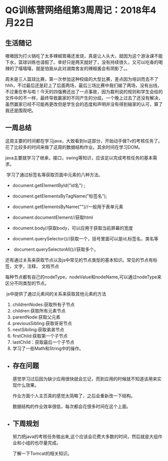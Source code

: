 # QG训练营网络组第3周周记：2018年4月22日

## 生活随记

​	嗷嗷因为打火锅吃了太多辣椒胃痛还发烧，真是让人头大，就因为这个游泳课不能下水，篮球训练也请假了。幸好只是两天就好了，没有持续很久，又可以吃香的喝辣的了嘻嘻嘻，就是怕我从此对湖南舍友的辣椒酱会有阴影了。。

​	周末是三人篮球比赛，第一次参加这种校级的大型比赛，差点因为培训而去不了hhh，不过最后还是赶上了后面两场，最后三场比赛中我们输了两场，没有出线，不过重在参与啦！今天的四强赛还出了一点事故，因为裁判说的规则和学生会给的文件中的不一样，最终导致赢家的不同产生的分歧。一个晚上过去了还没有解决，虽然赢家已经不可能再更改但是学生会的态度和声明并没有得到输家的认可，算了我还是围观吧。

## 一周总结


​	这周主要的时间都在学习java，大致看到Io这部分，开始动手做Tv的考核任务了。花了比较多的时间来做了这周的数据结构作业。其余时间在学习DOM。

​	java主要就学习了继承，接口，swing等知识，应该足以完成考核任务的基本需求。

​	学习了通过标签名等获取页面中元素的八种方法。

- document.getElementById("id名") ;


- document.getElementsByTagName("标签名");
- document.getElementsByName("")//一般用于表单元素
- document.documentElement//获取html
- document.body//获取body，可以应用于获取当前屏幕的宽度
- document.querySelector()//获取一个，括号里面可以是id,标签名，类名等
- ​ document.querySelectorAll()//获取多个。

​       还有通过关系来获取节点以及js中常见的节点类型的基本知识。常见的节点有标签，文字，注释， 文档节点

每种节点都有自己的nodeType，nodeValue和nodeName,可以通过nodeType来区分不同类型的节点。   

​       js中提供了通过元素间的关系来获取其他元素的方法

1. childrenNodes:获取所有子节点
2. children:获取所有元素节点
3. parentNode:获取父元素
4. previousSibling:获取哥哥节点
5. nextSibiling:获取弟弟节点
6. firstChild:获取第一个子节点
7. lastChild：获取最后一个子节点
8. 学习了一些Math和String中的操作。

- ## 存在问题

     感觉学习过后因为缺少应用很快就会忘记，而到应用的时候就不知道该用来实现什么效果。

     作业方面个人主页真的感觉太简略了，之后会重新改一下结构。

     数据结构的作业效率很低，每次都会花很多时间在这个上面。

- ## 下周规划

    努力把java的考核任务做出来,这个应该会花费大多数的时间，然后就是大组作业和小组的也尽量完成。

  了解一下Tomcat的相关知识。